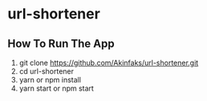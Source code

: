 # url-shortener

## How To Run The App

1. git clone https://github.com/Akinfaks/url-shortener.git
2. cd url-shortener
3. yarn or npm install
4. yarn start or npm start
